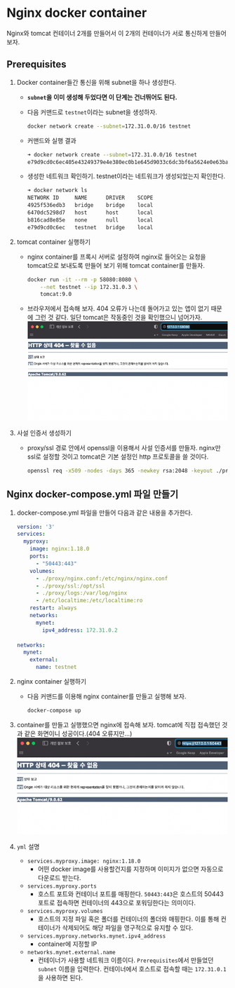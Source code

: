 # Nginx docker container
Nginx와 tomcat 컨테이너 2개를 만들어서 이 2개의 컨테이너가 서로 통신하게 만들어 보자.

## Prerequisites
1. Docker container들간 통신을 위해 subnet을 하나 생성한다. 
    - **`subnet`을 이미 생성해 두었다면 이 단계는 건너뛰어도 된다.**   
    - 다음 커맨드로 `testnet`이라는 subnet을 생성하자.
        ```bash
        docker network create --subnet=172.31.0.0/16 testnet
        ```

    - 커맨드와 실행 결과
        ```bash
        ➜ docker network create --subnet=172.31.0.0/16 testnet
        e79d9cd0c6ec405e43249379e4e380ec0b1e645d9033c6dc3bf6a5624e0e63ba
        ```

    - 생성한 네트워크 확인하기. testnet이라는 네트워크가 생성되었는지 확인한다.
        ```bash
        ➜ docker network ls
        NETWORK ID     NAME      DRIVER    SCOPE
        4925f536edb3   bridge    bridge    local
        6470dc5298d7   host      host      local
        b816cad8e85e   none      null      local
        e79d9cd0c6ec   testnet   bridge    local
        ```

2. tomcat container 실행하기
    - nginx container를 프록시 서버로 설정하여 nginx로 들어오는 요청을 tomcat으로 보내도록 만들어 보기 위해 tomcat container를 만들자.
        ```bash
        docker run -it --rm -p 58080:8080 \
            --net testnet --ip 172.31.0.3 \
            tomcat:9.0
        ```

    - 브라우저에서 접속해 보자. 404 오류가 나는데 돌어가고 있는 앱이 없기 때문에 그런 것 같다. 일단 tomcat은 작동중인 것을 확인했으니 넘어가자.
        ![tomcat](./img/tomcat.png)

3. 사설 인증서 생성하기
    - proxy/ssl 경로 안에서 openssl을 이용해서 사설 인증서를 만들자. nginx만 ssl로 설정할 것이고 tomcat은 기본 설정인 http 프로토콜을 쓸 것이다.
        ```bash
        openssl req -x509 -nodes -days 365 -newkey rsa:2048 -keyout ./proxy/ssl/server.key -out ./proxy/ssl/server.crt
        ```


## Nginx docker-compose.yml 파일 만들기
1. docker-compose.yml 파일을 만들어 다음과 같은 내용을 추가한다.
    ```yml
    version: '3'
    services:
      myproxy:
        image: nginx:1.18.0
        ports:
          - "50443:443"
        volumes:
          - ./proxy/nginx.conf:/etc/nginx/nginx.conf
          - ./proxy/ssl:/opt/ssl
          - ./proxy/logs:/var/log/nginx
          - /etc/localtime:/etc/localtime:ro
        restart: always
        networks:
          mynet:
            ipv4_address: 172.31.0.2

    networks:
      mynet:
        external:
          name: testnet
    ```

2. nginx container 실행하기
    - 다음 커맨드를 이용해 nginx container를 만들고 실행해 보자.
        ```bash
        docker-compose up
        ```

3. container를 만들고 실행했으면 nginx에 접속해 보자. tomcat에 직접 접속했던 것과 같은 화면이니 성공이다.(404 오류지만...)   
    ![nginx-proxy](./img/nginx-proxy.png)

4. `yml` 설명
    - `services.myproxy.image: nginx:1.18.0`
        - 어떤 docker image를 사용할건지를 지정하며 이미지가 없으면 자동으로 다운로드 받는다.
    - `services.myproxy.ports`
        - 호스트 포트와 컨테이너 포트를 매핑한다. `50443:443`은 호스트의 50443 포트로 접속하면 컨테이너의 443으로 포워딩한다는 의미이다.
    - `services.myproxy.volumes`
        - 호스트의 지정 파일 혹은 폴더를 컨테이너의 폴더와 매핑한다. 이를 통해 컨테이너가 삭제되어도 해당 파일을 영구적으로 유지할 수 있다.
    - `services.myproxy.networks.mynet.ipv4_address` 
        - container에 지정할 IP
    - `networks.mynet.external.name`
        - 컨테이너가 사용할 네트워크 이름이다. `Prerequisites`에서 만들었던 `subnet` 이름을 입력한다. 컨테이너에서 호스트로 접속할 때는 `172.31.0.1`을 사용하면 된다.